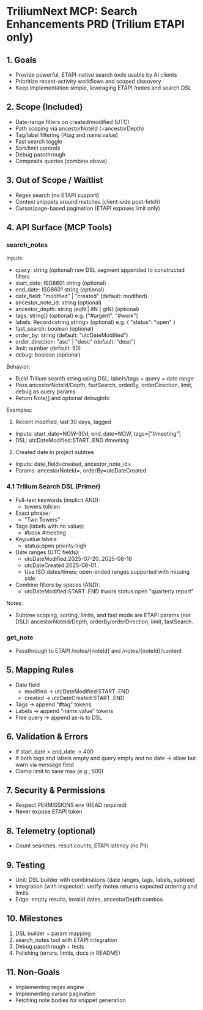# TriliumNext MCP: Search Enhancements PRD (Trilium ETAPI only)

## 1. Goals
- Provide powerful, ETAPI-native search tools usable by AI clients
- Prioritize recent-activity workflows and scoped discovery
- Keep implementation simple, leveraging ETAPI /notes and search DSL

## 2. Scope (Included)
- Date-range filters on created/modified (UTC)
- Path scoping via ancestorNoteId (+ancestorDepth)
- Tag/label filtering (#tag and name:value)
- Fast search toggle
- Sort/limit controls
- Debug passthrough
- Composite queries (combine above)

## 3. Out of Scope / Waitlist
- Regex search (no ETAPI support)
- Context snippets around matches (client-side post-fetch)
- Cursor/page-based pagination (ETAPI exposes limit only)

## 4. API Surface (MCP Tools)
### search_notes
Inputs:
- query: string (optional) raw DSL segment appended to constructed filters
- start_date: ISO8601 string (optional)
- end_date: ISO8601 string (optional)
- date_field: "modified" | "created" (default: modified)
- ancestor_note_id: string (optional)
- ancestor_depth: string (eqN | ltN | gtN) (optional)
- tags: string[] (optional) e.g. ["#urgent", "#work"]
- labels: Record<string,string> (optional) e.g. { "status": "open" }
- fast_search: boolean (optional)
- order_by: string (default: "utcDateModified")
- order_direction: "asc" | "desc" (default: "desc")
- limit: number (default: 50)
- debug: boolean (optional)

Behavior:
- Build Trilium search string using DSL: labels/tags + query + date range
- Pass ancestorNoteId/Depth, fastSearch, orderBy, orderDirection, limit, debug as query params
- Return Note[] and optional debugInfo

Examples:
1) Recent modified, last 30 days, tagged
- Inputs: start_date=NOW-30d, end_date=NOW, tags=["#meeting"]
- DSL: utcDateModified:START..END #meeting

2) Created date in project subtree
- Inputs: date_field=created, ancestor_note_id=<projectRoot>
- Params: ancestorNoteId=<projectRoot>, orderBy=utcDateCreated

### 4.1 Trilium Search DSL (Primer)
- Full-text keywords (implicit AND):
  - towers tolkien
- Exact phrase:
  - "Two Towers"
- Tags (labels with no value):
  - #book  #meeting
- Key/value labels:
  - status:open  priority:high
- Date ranges (UTC fields):
  - utcDateModified:2025-07-20..2025-08-18
  - utcDateCreated:2025-08-01..
  - Use ISO dates/times; open-ended ranges supported with missing side
- Combine filters by spaces (AND):
  - utcDateModified:START..END #work status:open "quarterly report"

Notes:
- Subtree scoping, sorting, limits, and fast mode are ETAPI params (not DSL): ancestorNoteId/Depth, orderBy/orderDirection, limit, fastSearch.

### get_note
- Passthrough to ETAPI /notes/{noteId} and /notes/{noteId}/content

## 5. Mapping Rules
- Date field
  - modified → utcDateModified:START..END
  - created → utcDateCreated:START..END
- Tags → append "#tag" tokens
- Labels → append "name:value" tokens
- Free query → append as-is to DSL

## 6. Validation & Errors
- If start_date > end_date → 400
- If both tags and labels empty and query empty and no date → allow but warn via message field
- Clamp limit to sane max (e.g., 500)

## 7. Security & Permissions
- Respect PERMISSIONS env (READ required)
- Never expose ETAPI token

## 8. Telemetry (optional)
- Count searches, result counts, ETAPI latency (no PII)

## 9. Testing
- Unit: DSL builder with combinations (date ranges, tags, labels, subtree)
- Integration (with inspector): verify /notes returns expected ordering and limits
- Edge: empty results, invalid dates, ancestorDepth combos

## 10. Milestones
1) DSL builder + param mapping
2) search_notes tool with ETAPI integration
3) Debug passthrough + tests
4) Polishing (errors, limits, docs in README)

## 11. Non-Goals
- Implementing regex engine
- Implementing cursor pagination
- Fetching note bodies for snippet generation
